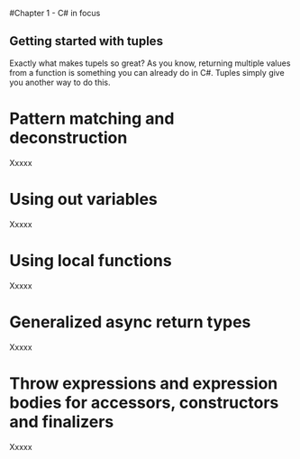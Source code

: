 ﻿#Chapter 1 - C# in focus

## Getting started with tuples
Exactly what makes tupels so great? As you know, returning multiple values from a function is something you can already do in C#. Tuples simply give you another way to do this.

# Pattern matching and deconstruction
Xxxxx

# Using out variables
Xxxxx

# Using local functions
Xxxxx

# Generalized async return types
Xxxxx

# Throw expressions and expression bodies for accessors, constructors and finalizers
Xxxxx
